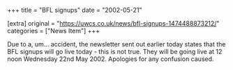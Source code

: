 +++
title = "BFL signups"
date = "2002-05-21"

[extra]
original = "https://uwcs.co.uk/news/bfl-signups-1474488873212/"    
categories = ["News Item"]
+++

Due to a, um... accident, the newsletter sent out earlier today states that the BFL signups will go live today - this is not true. They will be going live at 12 noon Wednesday 22nd May 2002. Apologies for any confusion caused.

